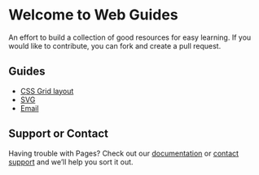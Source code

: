 # Welcome to Web Guides

An effort to build a collection of good resources for easy learning. If you would like to contribute, you can fork and create a pull request.


## Guides

- [CSS Grid layout](/grid-layout)
- [SVG](/svg)
- [Email](/email)


## Support or Contact

Having trouble with Pages? Check out our [documentation](https://help.github.com/categories/github-pages-basics/) or [contact support](https://github.com/contact) and we’ll help you sort it out.
